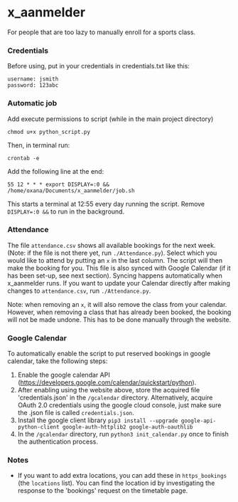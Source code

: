 # x_aanmelder

For people that are too lazy to manually enroll for a sports class.

### Credentials

Before using, put in your credentials in credentials.txt like this:

```
username: jsmith
password: 123abc
```

### Automatic job

Add execute permissions to script (while in the main project directory)

```
chmod u+x python_script.py
```

Then, in terminal run:

```
crontab -e
```

Add the following line at the end:

```
55 12 * * * export DISPLAY=:0 && /home/oxana/Documents/x_aanmelder/job.sh
```

This starts a terminal at 12:55 every day running the script. Remove `DISPLAY=:0 &&` to run in the background.

### Attendance

The file `attendance.csv` shows all available bookings for the next week. (Note: if the file is not there yet,
run `./Attendance.py`). Select which you would like to attend by putting an `x` in the last column. The script will then
make the booking for you. This file is also synced with Google Calendar (if it has been set-up, see next section).
Syncing happens automatically when x_aanmelder runs. If you want to update your Calendar directly after making
changes to `attendance.csv`, run `./Attendance.py`.

Note: when removing an `x`, it will also remove the class from your calendar. However, when removing a class that
has already been booked, the booking will not be made undone. This has to be done manually through the website.


### Google Calendar

To automatically enable the script to put reserved bookings in google calendar, take the following steps:

1. Enable the google calendar API (https://developers.google.com/calendar/quickstart/python).
3. After enabling using the website above, store the acquired file 'credentials.json' in the `/gcalendar` directory.
   Alternatively, acquire OAuth 2.0 credentials using the google cloud console, just make sure the .json file is
   called `credentials.json`.
4. Install the google client
   library `pip3 install --upgrade google-api-python-client google-auth-httplib2 google-auth-oauthlib`
5. In the `/gcalendar` directory, run `python3 init_calendar.py` once to finish the authentication process.

### Notes

- If you want to add extra locations, you can add these in `https_bookings` (the `locations` list). You can find the
  location id by investigating the response to the 'bookings' request on the timetable page.


